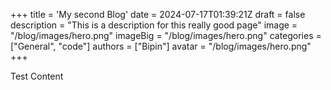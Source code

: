 +++
title = 'My second Blog'
date = 2024-07-17T01:39:21Z
draft = false
description = "This is a description for this really good page"
image = "/blog/images/hero.png"
imageBig = "/blog/images/hero.png"
categories = ["General", "code"]
authors = ["Bipin"]
avatar = "/blog/images/hero.png"
+++

Test Content